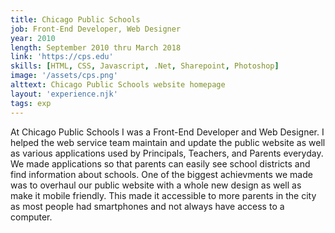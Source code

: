 ```yaml
---
title: Chicago Public Schools
job: Front-End Developer, Web Designer
year: 2010
length: September 2010 thru March 2018
link: 'https://cps.edu'
skills: [HTML, CSS, Javascript, .Net, Sharepoint, Photoshop]
image: '/assets/cps.png'
alttext: Chicago Public Schools website homepage
layout: 'experience.njk'
tags: exp
---
```


At Chicago Public Schools I was a Front-End Developer and Web Designer. I helped the web service team maintain and update the 
public website as well as various applications used by Principals, Teachers, and Parents everyday. We made applications so that
parents can easily see school districts and find information about schools. One of the biggest achievments we made was to overhaul
our public website with a whole new design as well as make it mobile friendly. This made it accessible to more parents in the city
as most people had smartphones and not always have access to a computer.  